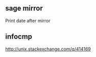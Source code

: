 sage mirror
-----------------------
Print date after mirror

infocmp
--------------------------------------
http://unix.stackexchange.com/q/414169
